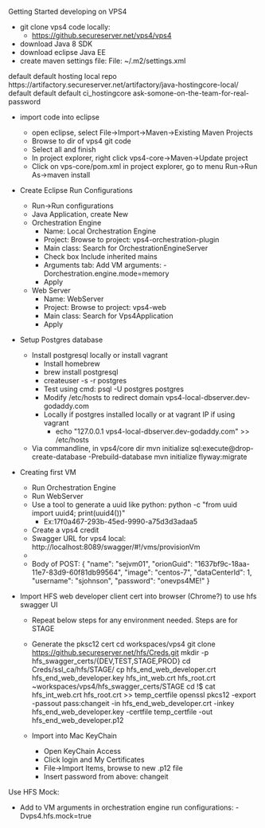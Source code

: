Getting Started developing on VPS4

- git clone vps4 code locally:
    - https://github.secureserver.net/vps4/vps4
- download Java 8 SDK
- download eclipse Java EE
- create maven settings file:
File: ~/.m2/settings.xml
<settings>
    <profiles>
        <profile>
            <id>default</id>
            <repositories>
                <repository>
                    <id>default</id>
                    <name>hosting local repo</name>
                    <url>https://artifactory.secureserver.net/artifactory/java-hostingcore-local/</url>
                    <layout>default</layout>
                </repository>
            </repositories>
        </profile>
    </profiles>
    <activeProfiles>
        <activeProfile>default</activeProfile>
    </activeProfiles>
    <servers>
        <server>
            <id>default</id>
            <username>ci_hostingcore</username>
            <password>ask-somone-on-the-team-for-real-password</password>
        </server>
    </servers>
</settings>

- import code into eclipse
    - open eclipse, select File->Import->Maven->Existing Maven Projects
    - Browse to dir of vps4 git code
    - Select all and finish
    - In project explorer, right click vps4-core->Maven->Update project
    - Click on vps-core/pom.xml in project explorer, go to menu Run->Run As->maven install

- Create Eclipse Run Configurations
    - Run->Run configurations
    - Java Application, create New
    - Orchestration Engine
        - Name: Local Orchestration Engine
        - Project: Browse to project: vps4-orchestration-plugin
        - Main class: Search for OrchestrationEngineServer
        - Check box Include inherited mains
        - Arguments tab: Add VM arguments: -Dorchestration.engine.mode=memory
        - Apply
    - Web Server
        - Name: WebServer
        - Project: Browse to project: vps4-web
        - Main class: Search for Vps4Application
        - Apply

- Setup Postgres database
    - Install postgresql locally or install vagrant
        - Install homebrew
        - brew install postgresql
        - createuser -s -r postgres
        - Test using cmd: psql -U postgres postgres
        - Modify /etc/hosts to redirect domain vps4-local-dbserver.dev-godaddy.com
        - Locally if postgres installed locally or at vagrant IP if using vagrant
            - echo "127.0.0.1   vps4-local-dbserver.dev-godaddy.com" >> /etc/hosts
    - Via commandline, in vps4/core dir
mvn initialize sql:execute@drop-create-database -Prebuild-database
mvn initialize flyway:migrate

- Creating first VM
    - Run Orchestration Engine
    - Run WebServer
    - Use a tool to generate a uuid like python: python -c "from uuid import uuid4; print(uuid4())"
        - Ex:17f0a467-293b-45ed-9990-a75d3d3adaa5
    - Create a vps4 credit
    - Swagger URL for vps4 local: http://localhost:8089/swagger/#!/vms/provisionVm
    - 
    - Body of POST:
{
  "name": "sejvm01",
  "orionGuid": "1637bf9c-18aa-11e7-83d9-60f81db99564",
  "image": "centos-7",
  "dataCenterId": 1,
  "username": "sjohnson",
  "password": "onevps4ME!"
}
 
- Import HFS web developer client cert into browser (Chrome?) to use hfs swagger UI
    - Repeat below steps for any environment needed.  Steps are for STAGE
    - Generate the pksc12 cert
cd workspaces/vps4
git clone https://github.secureserver.net/hfs/Creds.git
mkdir -p hfs_swagger_certs/{DEV,TEST,STAGE,PROD}
cd Creds/ssl_ca/hfs/STAGE/
cp hfs_end_web_developer.crt hfs_end_web_developer.key hfs_int_web.crt hfs_root.crt \
        ~workspaces/vps4/hfs_swagger_certs/STAGE
cd !$
cat hfs_int_web.crt hfs_root.crt >> temp_certfile
openssl pkcs12 -export -passout pass:changeit -in hfs_end_web_developer.crt -inkey hfs_end_web_developer.key -certfile temp_certfile -out hfs_end_web_developer.p12

    - Import into Mac KeyChain
        - Open KeyChain Access
        - Click login and My Certificates
        - File->Import Items, browse to new .p12 file
        - Insert password from above: changeit

Use HFS Mock:
 - Add to VM arguments in orchestration engine run configurations: -Dvps4.hfs.mock=true
